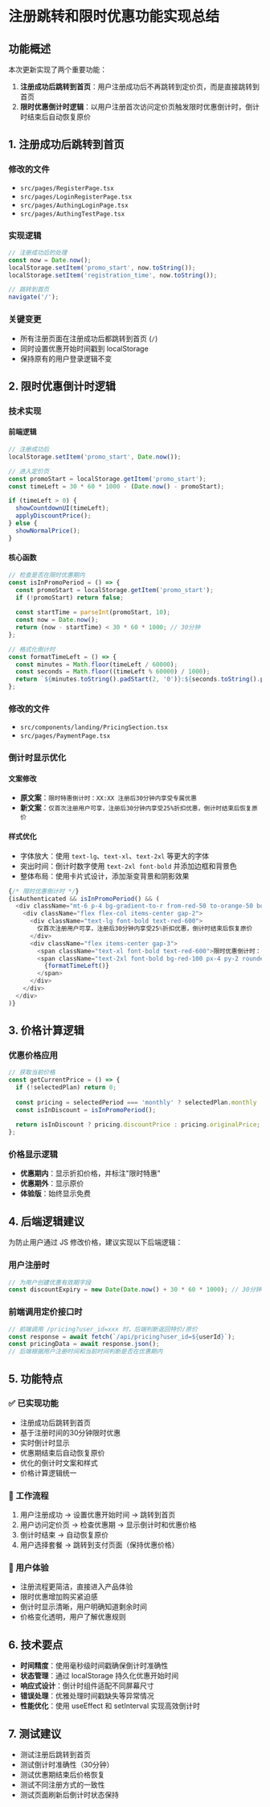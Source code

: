 # 注册跳转和限时优惠功能实现总结

## 功能概述

本次更新实现了两个重要功能：
1. **注册成功后跳转到首页**：用户注册成功后不再跳转到定价页，而是直接跳转到首页
2. **限时优惠倒计时逻辑**：以用户注册首次访问定价页触发限时优惠倒计时，倒计时结束后自动恢复原价

## 1. 注册成功后跳转到首页

### 修改的文件
- `src/pages/RegisterPage.tsx`
- `src/pages/LoginRegisterPage.tsx`
- `src/pages/AuthingLoginPage.tsx`
- `src/pages/AuthingTestPage.tsx`

### 实现逻辑
```typescript
// 注册成功后的处理
const now = Date.now();
localStorage.setItem('promo_start', now.toString());
localStorage.setItem('registration_time', now.toString());

// 跳转到首页
navigate('/');
```

### 关键变更
- 所有注册页面在注册成功后都跳转到首页 (`/`)
- 同时设置优惠开始时间戳到 localStorage
- 保持原有的用户登录逻辑不变

## 2. 限时优惠倒计时逻辑

### 技术实现

#### 前端逻辑
```typescript
// 注册成功后
localStorage.setItem('promo_start', Date.now());

// 进入定价页
const promoStart = localStorage.getItem('promo_start');
const timeLeft = 30 * 60 * 1000 - (Date.now() - promoStart);

if (timeLeft > 0) {
  showCountdownUI(timeLeft);
  applyDiscountPrice();
} else {
  showNormalPrice();
}
```

#### 核心函数
```typescript
// 检查是否在限时优惠期内
const isInPromoPeriod = () => {
  const promoStart = localStorage.getItem('promo_start');
  if (!promoStart) return false;
  
  const startTime = parseInt(promoStart, 10);
  const now = Date.now();
  return (now - startTime) < 30 * 60 * 1000; // 30分钟
};

// 格式化倒计时
const formatTimeLeft = () => {
  const minutes = Math.floor(timeLeft / 60000);
  const seconds = Math.floor((timeLeft % 60000) / 1000);
  return `${minutes.toString().padStart(2, '0')}:${seconds.toString().padStart(2, '0')}`;
};
```

### 修改的文件
- `src/components/landing/PricingSection.tsx`
- `src/pages/PaymentPage.tsx`

### 倒计时显示优化

#### 文案修改
- **原文案**：`限时特惠倒计时：XX:XX 注册后30分钟内享受专属优惠`
- **新文案**：`仅首次注册用户可享，注册后30分钟内享受25%折扣优惠，倒计时结束后恢复原价`

#### 样式优化
- 字体放大：使用 `text-lg`、`text-xl`、`text-2xl` 等更大的字体
- 突出时间：倒计时数字使用 `text-2xl font-bold` 并添加边框和背景色
- 整体布局：使用卡片式设计，添加渐变背景和阴影效果

```typescript
{/* 限时优惠倒计时 */}
{isAuthenticated && isInPromoPeriod() && (
  <div className="mt-6 p-4 bg-gradient-to-r from-red-50 to-orange-50 border-2 border-red-200 rounded-lg shadow-lg">
    <div className="flex flex-col items-center gap-2">
      <div className="text-lg font-bold text-red-600">
        仅首次注册用户可享，注册后30分钟内享受25%折扣优惠，倒计时结束后恢复原价
      </div>
      <div className="flex items-center gap-3">
        <span className="text-xl font-bold text-red-600">限时优惠倒计时：</span>
        <span className="text-2xl font-bold bg-red-100 px-4 py-2 rounded-lg border-2 border-red-300">
          {formatTimeLeft()}
        </span>
      </div>
    </div>
  </div>
)}
```

## 3. 价格计算逻辑

### 优惠价格应用
```typescript
// 获取当前价格
const getCurrentPrice = () => {
  if (!selectedPlan) return 0;
  
  const pricing = selectedPeriod === 'monthly' ? selectedPlan.monthly : selectedPlan.yearly;
  const isInDiscount = isInPromoPeriod();
  
  return isInDiscount ? pricing.discountPrice : pricing.originalPrice;
};
```

### 价格显示逻辑
- **优惠期内**：显示折扣价格，并标注"限时特惠"
- **优惠期外**：显示原价
- **体验版**：始终显示免费

## 4. 后端逻辑建议

为防止用户通过 JS 修改价格，建议实现以下后端逻辑：

### 用户注册时
```javascript
// 为用户创建优惠有效期字段
const discountExpiry = new Date(Date.now() + 30 * 60 * 1000); // 30分钟后
```

### 前端调用定价接口时
```javascript
// 前端调用 /pricing?user_id=xxx 时，后端判断返回特价/原价
const response = await fetch(`/api/pricing?user_id=${userId}`);
const pricingData = await response.json();
// 后端根据用户注册时间和当前时间判断是否在优惠期内
```

## 5. 功能特点

### ✅ 已实现功能
- 注册成功后跳转到首页
- 基于注册时间的30分钟限时优惠
- 实时倒计时显示
- 优惠期结束后自动恢复原价
- 优化的倒计时文案和样式
- 价格计算逻辑统一

### 🔄 工作流程
1. 用户注册成功 → 设置优惠开始时间 → 跳转到首页
2. 用户访问定价页 → 检查优惠期 → 显示倒计时和优惠价格
3. 倒计时结束 → 自动恢复原价
4. 用户选择套餐 → 跳转到支付页面（保持优惠价格）

### 🎯 用户体验
- 注册流程更简洁，直接进入产品体验
- 限时优惠增加购买紧迫感
- 倒计时显示清晰，用户明确知道剩余时间
- 价格变化透明，用户了解优惠规则

## 6. 技术要点

- **时间精度**：使用毫秒级时间戳确保倒计时准确性
- **状态管理**：通过 localStorage 持久化优惠开始时间
- **响应式设计**：倒计时组件适配不同屏幕尺寸
- **错误处理**：优雅处理时间戳缺失等异常情况
- **性能优化**：使用 useEffect 和 setInterval 实现高效倒计时

## 7. 测试建议

- 测试注册后跳转到首页
- 测试倒计时准确性（30分钟）
- 测试优惠期结束后价格恢复
- 测试不同注册方式的一致性
- 测试页面刷新后倒计时状态保持 